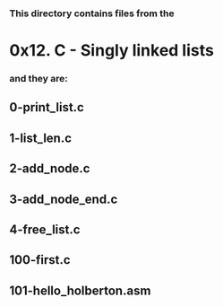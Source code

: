 ### This directory contains files from the 
# **0x12. C - Singly linked lists**
### and they are:


## 0-print_list.c
## 1-list_len.c
## 2-add_node.c
## 3-add_node_end.c
## 4-free_list.c
## 100-first.c
## 101-hello_holberton.asm

